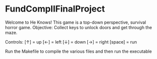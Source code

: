 # FundCompIIFinalProject
Welcome to He Knows!
This game is a top-down perspective, survival horror game.
Objective:
Collect keys to unlock doors and get through the maze.

Controls:
[↑] = up
[←] = left
[↓] = down
[→] = right
[space] = run

Run the Makefile to compile the various files and then run the executable
